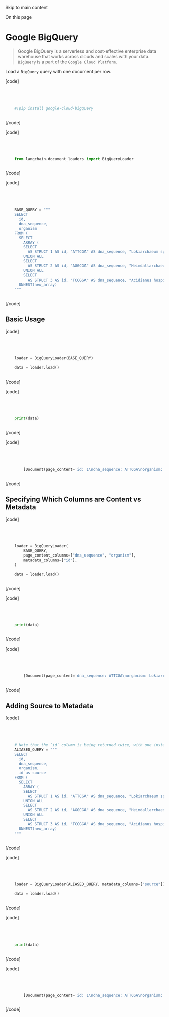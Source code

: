 

Skip to main content

On this page

# Google BigQuery

> Google BigQuery is a serverless and cost-effective enterprise data warehouse that works across clouds and scales with your data. `BigQuery` is a part of the `Google Cloud Platform`.

Load a `BigQuery` query with one document per row.

[code]
```python




    #!pip install google-cloud-bigquery  
    


```
[/code]


[code]
```python




    from langchain.document_loaders import BigQueryLoader  
    


```
[/code]


[code]
```python




    BASE_QUERY = """  
    SELECT  
      id,  
      dna_sequence,  
      organism  
    FROM (  
      SELECT  
        ARRAY (  
        SELECT  
          AS STRUCT 1 AS id, "ATTCGA" AS dna_sequence, "Lokiarchaeum sp. (strain GC14_75)." AS organism  
        UNION ALL  
        SELECT  
          AS STRUCT 2 AS id, "AGGCGA" AS dna_sequence, "Heimdallarchaeota archaeon (strain LC_2)." AS organism  
        UNION ALL  
        SELECT  
          AS STRUCT 3 AS id, "TCCGGA" AS dna_sequence, "Acidianus hospitalis (strain W1)." AS organism) AS new_array),  
      UNNEST(new_array)  
    """  
    


```
[/code]


## Basic Usage​

[code]
```python




    loader = BigQueryLoader(BASE_QUERY)  
      
    data = loader.load()  
    


```
[/code]


[code]
```python




    print(data)  
    


```
[/code]


[code]
```python




        [Document(page_content='id: 1\ndna_sequence: ATTCGA\norganism: Lokiarchaeum sp. (strain GC14_75).', lookup_str='', metadata={}, lookup_index=0), Document(page_content='id: 2\ndna_sequence: AGGCGA\norganism: Heimdallarchaeota archaeon (strain LC_2).', lookup_str='', metadata={}, lookup_index=0), Document(page_content='id: 3\ndna_sequence: TCCGGA\norganism: Acidianus hospitalis (strain W1).', lookup_str='', metadata={}, lookup_index=0)]  
    


```
[/code]


## Specifying Which Columns are Content vs Metadata​

[code]
```python




    loader = BigQueryLoader(  
        BASE_QUERY,  
        page_content_columns=["dna_sequence", "organism"],  
        metadata_columns=["id"],  
    )  
      
    data = loader.load()  
    


```
[/code]


[code]
```python




    print(data)  
    


```
[/code]


[code]
```python




        [Document(page_content='dna_sequence: ATTCGA\norganism: Lokiarchaeum sp. (strain GC14_75).', lookup_str='', metadata={'id': 1}, lookup_index=0), Document(page_content='dna_sequence: AGGCGA\norganism: Heimdallarchaeota archaeon (strain LC_2).', lookup_str='', metadata={'id': 2}, lookup_index=0), Document(page_content='dna_sequence: TCCGGA\norganism: Acidianus hospitalis (strain W1).', lookup_str='', metadata={'id': 3}, lookup_index=0)]  
    


```
[/code]


## Adding Source to Metadata​

[code]
```python




    # Note that the `id` column is being returned twice, with one instance aliased as `source`  
    ALIASED_QUERY = """  
    SELECT  
      id,  
      dna_sequence,  
      organism,  
      id as source  
    FROM (  
      SELECT  
        ARRAY (  
        SELECT  
          AS STRUCT 1 AS id, "ATTCGA" AS dna_sequence, "Lokiarchaeum sp. (strain GC14_75)." AS organism  
        UNION ALL  
        SELECT  
          AS STRUCT 2 AS id, "AGGCGA" AS dna_sequence, "Heimdallarchaeota archaeon (strain LC_2)." AS organism  
        UNION ALL  
        SELECT  
          AS STRUCT 3 AS id, "TCCGGA" AS dna_sequence, "Acidianus hospitalis (strain W1)." AS organism) AS new_array),  
      UNNEST(new_array)  
    """  
    


```
[/code]


[code]
```python




    loader = BigQueryLoader(ALIASED_QUERY, metadata_columns=["source"])  
      
    data = loader.load()  
    


```
[/code]


[code]
```python




    print(data)  
    


```
[/code]


[code]
```python




        [Document(page_content='id: 1\ndna_sequence: ATTCGA\norganism: Lokiarchaeum sp. (strain GC14_75).\nsource: 1', lookup_str='', metadata={'source': 1}, lookup_index=0), Document(page_content='id: 2\ndna_sequence: AGGCGA\norganism: Heimdallarchaeota archaeon (strain LC_2).\nsource: 2', lookup_str='', metadata={'source': 2}, lookup_index=0), Document(page_content='id: 3\ndna_sequence: TCCGGA\norganism: Acidianus hospitalis (strain W1).\nsource: 3', lookup_str='', metadata={'source': 3}, lookup_index=0)]  
    


```
[/code]


